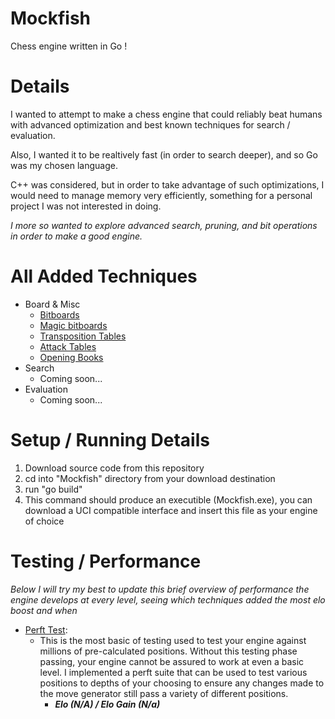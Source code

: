 # Mockfish
Chess engine written in Go !

# Details
I wanted to attempt to make a chess engine that could reliably beat humans
with advanced optimization and best known techniques for search / evaluation.

Also, I wanted it to be realtively fast (in order to search deeper), and so Go
was my chosen language. 

C++ was considered, but in order to take advantage of such optimizations, I would need to manage memory very efficiently, something for a personal project I was not interested in doing. 

*I more so wanted to explore advanced search, pruning, and bit operations in order to make a good engine.*

# All Added Techniques
- Board & Misc
    - [Bitboards](https://www.chessprogramming.org/Bitboards)
    - [Magic bitboards](https://www.chessprogramming.org/Magic_Bitboards#:~:text=Magic%20bitboards%20applies%20perfect%20hashing,different%2C%20but%20redundant%20outer%20squares.)
    - [Transposition Tables](https://www.chessprogramming.org/Transposition_Table)
    - [Attack Tables](https://www.chessprogramming.org/Attack_and_Defend_Maps)
    - [Opening Books]()
- Search 
    - Coming soon...
- Evaluation
    - Coming soon...

# Setup / Running Details
1. Download source code from this repository
2. cd into "Mockfish" directory from your download destination
3. run "go build"
4. This command should produce an executible (Mockfish.exe), you can download a UCI compatible interface and insert this file as your engine of choice


# Testing / Performance
*Below I will try my best to update this brief overview of performance the engine develops at every level, seeing which techniques added the most elo boost and when*

- [Perft Test](https://www.chessprogramming.org/Perft_Results):
    - This is the most basic of testing used to test your engine against millions of pre-calculated positions. Without this testing phase passing, your engine cannot be assured to work at even a basic level. I implemented a perft suite that can be used to test various positions to depths of your choosing to ensure any changes made to the move generator still pass a variety of different positions.
        - ***Elo (N/A) / Elo Gain (N/a)***
